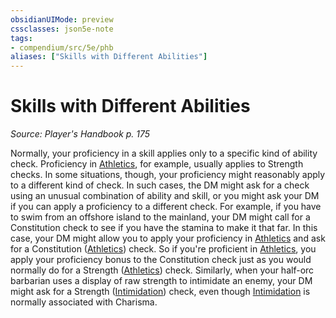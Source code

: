 ```yaml
---
obsidianUIMode: preview
cssclasses: json5e-note
tags:
- compendium/src/5e/phb
aliases: ["Skills with Different Abilities"]
---
```

# Skills with Different Abilities
*Source: Player's Handbook p. 175* 

Normally, your proficiency in a skill applies only to a specific kind of ability check. Proficiency in [Athletics](/3-Mechanics/CLI/rules/skills.md#Athletics), for example, usually applies to Strength checks. In some situations, though, your proficiency might reasonably apply to a different kind of check. In such cases, the DM might ask for a check using an unusual combination of ability and skill, or you might ask your DM if you can apply a proficiency to a different check. For example, if you have to swim from an offshore island to the mainland, your DM might call for a Constitution check to see if you have the stamina to make it that far. In this case, your DM might allow you to apply your proficiency in [Athletics](/3-Mechanics/CLI/rules/skills.md#Athletics) and ask for a Constitution ([Athletics](/3-Mechanics/CLI/rules/skills.md#Athletics)) check. So if you're proficient in [Athletics](/3-Mechanics/CLI/rules/skills.md#Athletics), you apply your proficiency bonus to the Constitution check just as you would normally do for a Strength ([Athletics](/3-Mechanics/CLI/rules/skills.md#Athletics)) check. Similarly, when your half-orc barbarian uses a display of raw strength to intimidate an enemy, your DM might ask for a Strength ([Intimidation](/3-Mechanics/CLI/rules/skills.md#Intimidation)) check, even though [Intimidation](/3-Mechanics/CLI/rules/skills.md#Intimidation) is normally associated with Charisma.